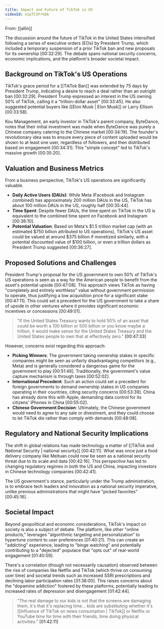 ```yaml
---
title: Impact and Future of TikTok in US
videoId: e1pTCSFrkbk
---
```


From: [[allin]] <br/> 

The discussion around the future of TikTok in the United States intensified following a series of executive orders (EOs) by President Trump, which included a temporary suspension of a prior TikTok ban and new proposals for its ownership [00:32:29]. The debate spans national security concerns, economic implications, and the platform's broader societal impact.

## Background on TikTok's US Operations
TikTok's grace period for a [[TikTok Ban]] was extended by 75 days by President Trump, indicating a desire to reach a deal rather than an outright ban [00:32:29]. President Trump expressed an interest in the US owning 50% of TikTok, calling it a "trillion-dollar asset" [00:33:45]. He also suggested potential buyers like [[Elon Musk | Elon Musk]] or Larry Ellison [00:33:58].

Kou Management, an early investor in TikTok's parent company, ByteDance, notes that their initial investment was made when ByteDance was purely a Chinese company catering to the Chinese market [00:34:19]. The founder's revolutionary idea was to ensure every piece of content uploaded would be shown to at least one user, regardless of followers, and then distributed based on engagement [00:34:31]. This "simple concept" led to TikTok's massive growth [00:35:20].

## Valuation and Business Metrics
From a business perspective, TikTok's US operations are significantly valuable.
*   **Daily Active Users (DAUs)**: While Meta (Facebook and Instagram combined) has approximately 200 million DAUs in the US, TikTok has about 100 million DAUs in the US, roughly half [00:35:44].
*   **Time Spent**: Despite fewer DAUs, the time spent on TikTok in the US is equivalent to the combined time spent on Facebook and Instagram [00:36:10].
*   **Potential Valuation**: Based on Meta's $1.5 trillion market cap (with an estimated $750 billion attributed to US operations), TikTok's US asset could be valued at around $375 billion if monetized similarly, with a potential discounted value of $100 billion, or even a trillion dollars as President Trump suggested [00:36:27].

## Proposed Solutions and Challenges
President Trump's proposal for the US government to own 50% of TikTok's US operations is seen as a way for the American people to benefit from the asset's potential upside [00:47:08]. This approach views TikTok as having "completely and entirely worthless" value without government permission to operate, thus justifying a low acquisition price for a significant stake [00:47:11]. This could set a precedent for the US government to take a share of upside in other ventures where it provides significant economic incentives or concessions [00:49:01].

> "If the United States Treasury wants to hold 50% of an asset that could be worth a 100 billion or 500 billion or you know maybe a trillion, it would make sense for the United States Treasury and the United States people to own that at effectively zero." <a class="yt-timestamp" data-t="00:47:33">[00:47:33]</a>

However, concerns exist regarding this approach:
*   **Picking Winners**: The government taking ownership stakes in specific companies might be seen as unfairly disadvantaging competitors (e.g., Meta) and is generally considered a dangerous game for the government to play [00:51:48]. Traditionally, the government's value capture mechanism is through taxes [00:52:02].
*   **International Precedent**: Such an action could set a precedent for foreign governments to demand ownership stakes in US companies operating in their countries, citing security concerns [00:53:39]. China has already done this with Apple, demanding data control for its citizens' iPhones in China [00:55:02].
*   **Chinese Government Decision**: Ultimately, the Chinese government would need to agree to any sale or divestment, and they could choose to let TikTok die rather than comply with demands [00:48:08].

## Regulatory and National Security Implications
The shift in global relations has made technology a matter of [[TikTok and National Security | national security]] [00:42:11]. What was once just a food delivery company like Meituan could now be seen as a national security threat due to its scale and data [00:42:16]. This perspective has led to changing regulatory regimes in both the US and China, impacting investors in Chinese technology companies [00:42:41].

The US government's stance, particularly under the Trump administration, is to embrace tech leaders and innovation as a national security imperative, unlike previous administrations that might have "picked favorites" [00:45:16].

## Societal Impact
Beyond geopolitical and economic considerations, TikTok's impact on society is also a subject of debate. The platform, like other "online products," leverages "algorithmic targeting and personalization" to hypertune content to user preferences [01:40:21]. This can create an "addicting" experience, leading to "binge watching" and potentially contributing to a "dejected" populace that "opts out" of real-world engagement [01:40:59].

There's a correlation (though not necessarily causation) observed between the rise of companies like Netflix and TikTok (which thrive on consuming user time) and societal trends such as increased SSRI prescriptions and declining labor participation rates [01:38:00]. This raises concerns about the "dopamine addiction" fostered by these platforms, potentially leading to increased rates of depression and disengagement [01:42:44].

> "The real damage to our kids is not that the screens are damaging them, it's that it's replacing time... kids are substituting whether it's [[Influence of TikTok on news consumption | TikTok]] or Netflix or YouTube time for time with their friends, time doing physical activities." <a class="yt-timestamp" data-t="01:42:11">[01:42:11]</a>